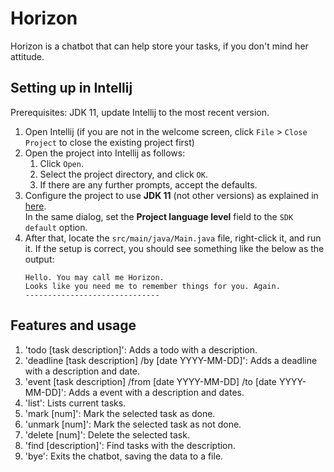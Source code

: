 # Horizon

Horizon is a chatbot that can help store your tasks, if you don't mind her attitude. 

## Setting up in Intellij

Prerequisites: JDK 11, update Intellij to the most recent version.

1. Open Intellij (if you are not in the welcome screen, click `File` > `Close Project` to close the existing project first)
2. Open the project into Intellij as follows:
   1. Click `Open`.
   2. Select the project directory, and click `OK`.
   3. If there are any further prompts, accept the defaults.
3. Configure the project to use **JDK 11** (not other versions) as explained in [here](https://www.jetbrains.com/help/idea/sdk.html#set-up-jdk).<br>
   In the same dialog, set the **Project language level** field to the `SDK default` option.
4. After that, locate the `src/main/java/Main.java` file, right-click it, and run it. If the setup is correct, you should see something like the below as the output:
   ```
   Hello. You may call me Horizon. 
   Looks like you need me to remember things for you. Again.
   ------------------------------
   ```

## Features and usage
1. 'todo [task description]': Adds a todo with a description.  
2. 'deadline [task description] /by [date YYYY-MM-DD]': Adds a deadline with a description and date.
3. 'event [task description] /from [date YYYY-MM-DD] /to [date YYYY-MM-DD]': Adds a event with a description and dates.
4. 'list': Lists current tasks.
5. 'mark [num]': Mark the selected task as done.  
6. 'unmark [num]': Mark the selected task as not done.
7. 'delete [num]': Delete the selected task.
8. 'find [description]': Find tasks with the description. 
9. 'bye': Exits the chatbot, saving the data to a file.